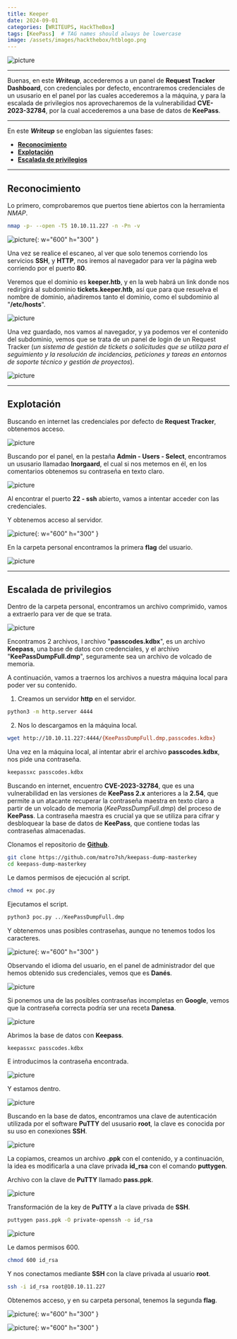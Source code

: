```yaml
---
title: Keeper
date: 2024-09-01
categories: [WRITEUPS, HackTheBox]
tags: [KeePass]  # TAG names should always be lowercase
image: /assets/images/hackthebox/htblogo.png
---
```


![picture](/assets/images/hackthebox/keeper1.png)

---

Buenas, en este ***Writeup***, accederemos a un panel de **Request Tracker Dashboard**, con credenciales por defecto, encontraremos credenciales de un ususario en el panel por las cuales accederemos a la máquina, y para la escalada de privilegios nos aprovecharemos de la vulnerabilidad **CVE-2023-32784**, por la cual accederemos a una base de datos de **KeePass**.

---

En este ***Writeup*** se engloban las siguientes fases:
- **[Reconocimiento](#reconocimiento)**
- **[Explotación](#explotación)**
- **[Escalada de privilegios](#escalada-de-privilegios)**

---

## **Reconocimiento**

Lo primero, comprobaremos que puertos tiene abiertos con la herramienta *NMAP*.

```bash
nmap -p- --open -T5 10.10.11.227 -n -Pn -v
```

![picture](/assets/images/hackthebox/keeper2.png){: w="600" h="300" }

Una vez se realice el escaneo, al ver que solo tenemos corriendo los servicios **SSH**, y  **HTTP**, nos iremos al navegador para ver la página web corriendo por el puerto **80**.

Veremos que el dominio es **keeper.htb**, y en la web habrá un link donde nos redirigirá al subdominio **tickets.keeper.htb**, así que para que resuelva el nombre de dominio, añadiremos tanto el dominio, como el subdominio al "**/etc/hosts**".

![picture](/assets/images/hackthebox/keeper3.png)

Una vez guardado, nos vamos al navegador, y ya podemos ver el contenido del subdominio, vemos que se trata de un panel de login de un Request Tracker (*un sistema de gestión de tickets o solicitudes que se utiliza para el seguimiento y la resolución de incidencias, peticiones y tareas en entornos de soporte técnico y gestión de proyectos*).

![picture](/assets/images/hackthebox/keeper4.png)

---

## **Explotación**

Buscando en internet las credenciales por defecto de **Request Tracker**, obtenemos acceso.

![picture](/assets/images/hackthebox/keeper5.png)

Buscando por el panel, en la pestaña **Admin - Users - Select**, encontramos un ususario llamadao **lnorgaard**, el cual  si nos metemos en él, en los comentarios obtenemos su contraseña en texto claro.

![picture](/assets/images/hackthebox/keeper7.png)

Al encontrar el puerto **22 - ssh** abierto, vamos a intentar acceder con las credenciales.

Y obtenemos acceso al servidor.

![picture](/assets/images/hackthebox/keeper8.png){: w="600" h="300" }

En la carpeta personal encontramos la primera **flag** del usuario.

![picture](/assets/images/hackthebox/keeper9.png)

---

## **Escalada de privilegios**

Dentro de la carpeta personal, encontramos un archivo comprimido, vamos a extraerlo para ver de que se trata.

![picture](/assets/images/hackthebox/keeper10.png)

Encontramos 2 archivos, l archivo "**passcodes.kdbx**", es un archivo **Keepass**, una base de datos con credenciales, y el archivo "**KeePassDumpFull.dmp**", seguramente sea un archivo de volcado de memoria.

A continuación, vamos a traernos los archivos a nuestra máquina local para poder ver su contenido.

1. Creamos un servidor **http** en el servidor.
	
```bash
python3 -m http.server 4444
```

2. Nos lo descargamos en la máquina local.
	
```bash
wget http://10.10.11.227:4444/{KeePassDumpFull.dmp,passcodes.kdbx}
```

Una vez en la máquina local, al intentar abrir el archivo **passcodes.kdbx**, nos pide una contraseña.

```bash
keepassxc passcodes.kdbx
```

Buscando en internet, encuentro **CVE-2023-32784**, que es una vulnerabilidad en las versiones de **KeePass 2.x** anteriores a la **2.54**, que permite a un atacante recuperar la contraseña maestra en texto claro a partir de un volcado de memoria (*KeePassDumpFull.dmp*) del proceso de **KeePass**. La contraseña maestra es crucial ya que se utiliza para cifrar y desbloquear la base de datos de **KeePass**, que contiene todas las contraseñas almacenadas.

Clonamos el repositorio de [**Github**](https://github.com/vdohney/keepass-password-dumper).

```bash
git clone https://github.com/matro7sh/keepass-dump-masterkey
cd keepass-dump-masterkey
```

Le damos permisos de ejecución al script.

```bash
chmod +x poc.py
```

Ejecutamos el script.

```python
python3 poc.py ../KeePassDumpFull.dmp
```

Y obtenemos unas posibles contraseñas, aunque no tenemos todos los caracteres.

![picture](/assets/images/hackthebox/keeper11.png){: w="600" h="300" }

Observando el idioma del usuario, en el panel de administrador del que hemos obtenido sus credenciales, vemos que es **Danés**.

![picture](/assets/images/hackthebox/keeper12.png)

Si ponemos una de las posibles contraseñas incompletas en **Google**, vemos que la contraseña correcta podría ser una receta **Danesa**.

![picture](/assets/images/hackthebox/keeper13.png)

Abrimos la base de datos con **Keepass**.

```bash
keepassxc passcodes.kdbx
```

E introducimos la contraseña encontrada.

![picture](/assets/images/hackthebox/keeper14.png)

Y estamos dentro.

![picture](/assets/images/hackthebox/keeper15.png)

Buscando en la base de datos, encontramos una clave de autenticación utilizada por el software **PuTTY** del ususario **root**, la clave es conocida por su uso en conexiones **SSH**.

![picture](/assets/images/hackthebox/keeper16.png)

La copiamos, creamos un archivo **.ppk** con el contenido, y a continuación, la idea es modificarla a una clave privada **id_rsa** con el comando **puttygen**.

Archivo con la clave de **PuTTY** llamado **pass.ppk**.

![picture](/assets/images/hackthebox/keeper17.png)

Transformación de la key de **PuTTY** a la clave privada de **SSH**.

```bash
puttygen pass.ppk -O private-openssh -o id_rsa
```

![picture](/assets/images/hackthebox/keeper18.png)

Le damos permisos 600.

```bash
chmod 600 id_rsa
```

Y nos conectamos mediante **SSH** con la clave privada al usuario **root**.

```bash
ssh -i id_rsa root@10.10.11.227
```

Obtenemos acceso, y en su carpeta personal, tenemos la segunda **flag**.

![picture](/assets/images/hackthebox/keeper19.png){: w="600" h="300" }

![picture](/assets/images/hackthebox/keeper20.png){: w="600" h="300" }